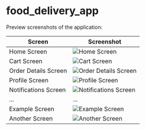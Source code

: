 # food_delivery_app

Preview screenshots of the application:

| Screen | Screenshot |
| --- | --- |
| Home Screen | ![Home Screen](https://github.com/Abdalrhman-Abuwarda/food_delivery_app/assets/28483872/b50eed96-fbdf-40de-8b22-c345b7c09de4) |
| Cart Screen | ![Cart Screen](https://github.com/Abdalrhman-Abuwarda/food_delivery_app/assets/28483872/fcfcef4b-1ef8-4801-bc1b-f63b89d3ea31) |
| Order Details Screen | ![Order Details Screen](https://github.com/Abdalrhman-Abuwarda/food_delivery_app/assets/28483872/e4b92636-efe9-4120-8be8-3b2697fe6b91) |
| Profile Screen | ![Profile Screen](https://github.com/Abdalrhman-Abuwarda/food_delivery_app/assets/28483872/bf91f1fc-a203-4608-813c-606ba5323764) |
| Notifications Screen | ![Notifications Screen](https://github.com/Abdalrhman-Abuwarda/food_delivery_app/assets/28483872/a95debcc-4473-4f61-8327-093276f0fca0) |
| ... | ... |
| Example Screen | ![Example Screen](https://github.com/Abdalrhman-Abuwarda/food_delivery_app/assets/28483872/17345143-9f44-4b6f-9223-3c994aaee256) |
| Another Screen | ![Another Screen](https://github.com/Abdalrhman-Abuwarda/food_delivery_app/assets/28483872/26c2fa4c-ce54-4ef2-a998-d251d51a705b) |
